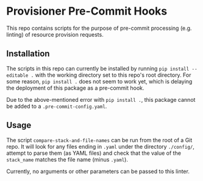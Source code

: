 # Provisioner Pre-Commit Hooks
This repo contains scripts for the purpose of pre-commit processing
(e.g. linting) of resource provision requests.

## Installation 

The scripts in this repo can currently be installed by running
`pip install --editable .` with the working directory set to this
repo's root directory. For some reason, `pip install .` does not
seem to work yet, which is delaying the deployment of this package
as a pre-commit hook.

Due to the above-mentioned error with `pip install .`, this package
cannot be added to a `.pre-commit-config.yaml`.

## Usage

The script `compare-stack-and-file-names` can be run from the root of
a Git repo. It will look for any files ending in `.yaml` under the
directory `./config/`, attempt to parse them (as YAML files) and check
that the value of the `stack_name` matches the file name (minus `.yaml`).

Currently, no arguments or other parameters can be passed to this linter.
